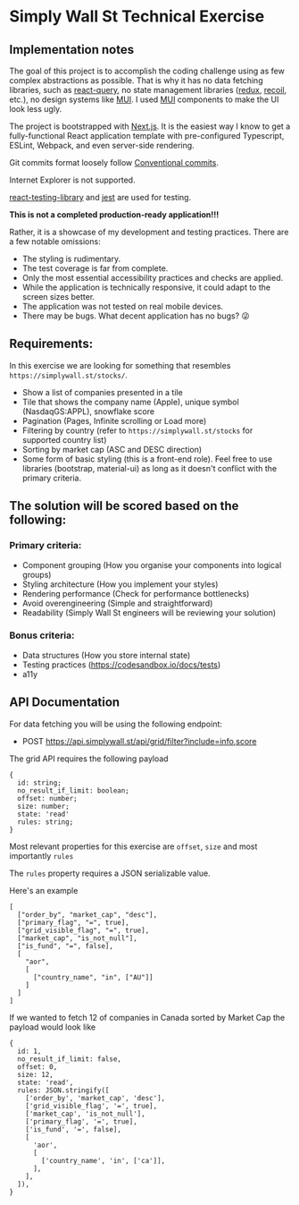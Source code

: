 # Simply Wall St Technical Exercise

## Implementation notes

The goal of this project is to accomplish the coding challenge using as few complex abstractions as possible.
That is why it has no data fetching libraries, such as [react-query](https://react-query.tanstack.com/),
no state management libraries ([redux](https://redux.js.org/), [recoil](https://recoiljs.org/), etc.),
no design systems like [MUI](https://mui.com/).
I used [MUI](https://mui.com/) components to make the UI look less ugly.

The project is bootstrapped with [Next.js](https://nextjs.org/). It is the easiest way I know to get a fully-functional
React application template with pre-configured Typescript, ESLint, Webpack, and even server-side rendering.

Git commits format loosely follow [Conventional commits](https://www.conventionalcommits.org/en/v1.0.0/).

Internet Explorer is not supported.

[react-testing-library](https://testing-library.com/docs/react-testing-library/intro/) and [jest](https://jestjs.io/) are used for testing.

**This is not a completed production-ready application!!!**

Rather, it is a showcase of my development and testing practices. There are a few notable omissions:

- The styling is rudimentary.
- The test coverage is far from complete.
- Only the most essential accessibility practices and checks are applied.
- While the application is technically responsive, it could adapt to the screen sizes better.
- The application was not tested on real mobile devices.
- There may be bugs. What decent application has no bugs? 😜

## Requirements:

In this exercise we are looking for something that resembles `https://simplywall.st/stocks/`.

- Show a list of companies presented in a tile
- Tile that shows the company name (Apple), unique symbol (NasdaqGS:APPL), snowflake score
- Pagination (Pages, Infinite scrolling or Load more)
- Filtering by country (refer to `https://simplywall.st/stocks` for supported country list)
- Sorting by market cap (ASC and DESC direction)
- Some form of basic styling (this is a front-end role). Feel free to use libraries (bootstrap, material-ui) as long as it doesn't conflict with the primary criteria.

## The solution will be scored based on the following:

### Primary criteria:

- Component grouping (How you organise your components into logical groups)
- Styling architecture (How you implement your styles)
- Rendering performance (Check for performance bottlenecks)
- Avoid overengineering (Simple and straightforward)
- Readability (Simply Wall St engineers will be reviewing your solution)

### Bonus criteria:

- Data structures (How you store internal state)
- Testing practices (https://codesandbox.io/docs/tests)
- a11y

## API Documentation

For data fetching you will be using the following endpoint:

- POST https://api.simplywall.st/api/grid/filter?include=info,score

The grid API requires the following payload

```
{
  id: string;
  no_result_if_limit: boolean;
  offset: number;
  size: number;
  state: 'read'
  rules: string;
}
```

Most relevant properties for this exercise are `offset`, `size` and most importantly `rules`

The `rules` property requires a JSON serializable value.

Here's an example

```
[
  ["order_by", "market_cap", "desc"],
  ["primary_flag", "=", true],
  ["grid_visible_flag", "=", true],
  ["market_cap", "is_not_null"],
  ["is_fund", "=", false],
  [
    "aor",
    [
      ["country_name", "in", ["AU"]]
    ]
  ]
]
```

If we wanted to fetch 12 of companies in Canada sorted by Market Cap the payload would look like

```
{
  id: 1,
  no_result_if_limit: false,
  offset: 0,
  size: 12,
  state: 'read',
  rules: JSON.stringify([
    ['order_by', 'market_cap', 'desc'],
    ['grid_visible_flag', '=', true],
    ['market_cap', 'is_not_null'],
    ['primary_flag', '=', true],
    ['is_fund', '=', false],
    [
      'aor',
      [
        ['country_name', 'in', ['ca']],
      ],
    ],
  ]),
}
```
